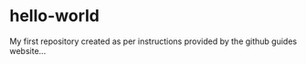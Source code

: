 # hello-world
My first repository created as per instructions provided by the github guides website...
